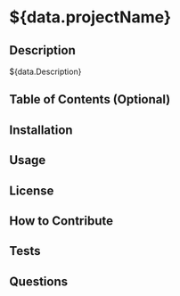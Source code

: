 # ${data.projectName}

## Description

${data.Description}

## Table of Contents (Optional)



## Installation



## Usage



## License



## How to Contribute



## Tests



## Questions